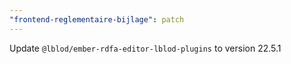```yaml
---
"frontend-reglementaire-bijlage": patch
---
```


Update `@lblod/ember-rdfa-editor-lblod-plugins` to version 22.5.1
